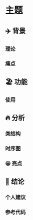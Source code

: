 # 主题

## :airplane: 背景
### 理论





### 痛点




## :beach_umbrella: 功能

### 使用





## :fire: 分析
### 类结构

### 时序图


### :grinning: 亮点


## :beer: 结论





### 个人建议





### 参考代码

